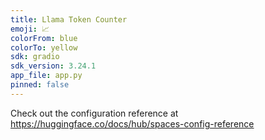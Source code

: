 ```yaml
---
title: Llama Token Counter
emoji: 📈
colorFrom: blue
colorTo: yellow
sdk: gradio
sdk_version: 3.24.1
app_file: app.py
pinned: false
---
```


Check out the configuration reference at https://huggingface.co/docs/hub/spaces-config-reference

